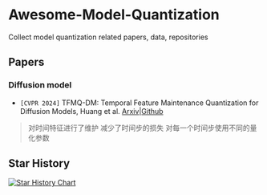 # Awesome-Model-Quantization

Collect model quantization related papers, data, repositories

## Papers

### Diffusion model

- `[CVPR 2024]` TFMQ-DM: Temporal Feature Maintenance Quantization for Diffusion Models, Huang et al. [Arxiv](https://arxiv.org/abs/2311.16503)|[Github](https://modeltc.github.io/TFMQ-DM/)
> 对时间特征进行了维护 减少了时间步的损失 对每一个时间步使用不同的量化参数


## Star History

[![Star History Chart](https://api.star-history.com/svg?repos=Kai-Liu001/Awesome-Model-Quantization&type=Date)](https://star-history.com/#Kai-Liu001/Awesome-Model-Quantization&Date)